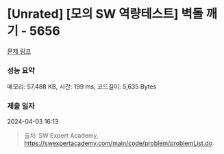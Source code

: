 # [Unrated] [모의 SW 역량테스트] 벽돌 깨기 - 5656 

[문제 링크](https://swexpertacademy.com/main/code/problem/problemDetail.do?contestProbId=AWXRQm6qfL0DFAUo) 

### 성능 요약

메모리: 57,488 KB, 시간: 199 ms, 코드길이: 5,635 Bytes

### 제출 일자

2024-04-03 16:13



> 출처: SW Expert Academy, https://swexpertacademy.com/main/code/problem/problemList.do